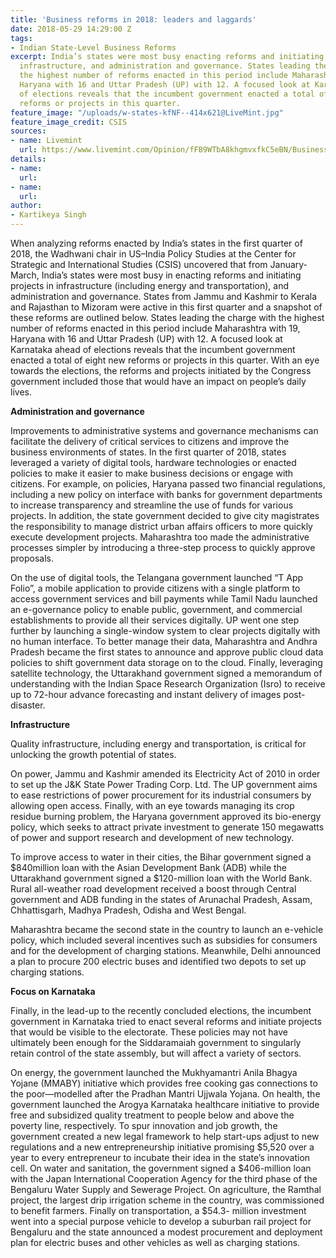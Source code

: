 ```yaml
---
title: 'Business reforms in 2018: leaders and laggards'
date: 2018-05-29 14:29:00 Z
tags:
- Indian State-Level Business Reforms
excerpt: India’s states were most busy enacting reforms and initiating projects in
  infrastructure, and administration and governance. States leading the charge with
  the highest number of reforms enacted in this period include Maharashtra with 19,
  Haryana with 16 and Uttar Pradesh (UP) with 12. A focused look at Karnataka ahead
  of elections reveals that the incumbent government enacted a total of eight new
  reforms or projects in this quarter.
feature_image: "/uploads/w-states-kfNF--414x621@LiveMint.jpg"
feature_image_credit: CSIS
sources:
- name: Livemint
  url: https://www.livemint.com/Opinion/fFB9WTbA8khgmvxfkC5eBN/Business-reforms-in-2018-leaders-and-laggards.html
details:
- name: 
  url: 
- name: 
  url: 
author:
- Kartikeya Singh
---
```


When analyzing reforms enacted by India’s states in the first quarter of 2018, the Wadhwani chair in US–India Policy Studies at the Center for Strategic and International Studies (CSIS) uncovered that from January-March, India’s states were most busy in enacting reforms and initiating projects in infrastructure (including energy and transportation), and administration and governance. States from Jammu and Kashmir to Kerala and Rajasthan to Mizoram were active in this first quarter and a snapshot of these reforms are outlined below. States leading the charge with the highest number of reforms enacted in this period include Maharashtra with 19, Haryana with 16 and Uttar Pradesh (UP) with 12. A focused look at Karnataka ahead of elections reveals that the incumbent government enacted a total of eight new reforms or projects in this quarter. With an eye towards the elections, the reforms and projects initiated by the Congress government included those that would have an impact on people’s daily lives.

**Administration and governance**

Improvements to administrative systems and governance mechanisms can facilitate the delivery of critical services to citizens and improve the business environments of states. In the first quarter of 2018, states leveraged a variety of digital tools, hardware technologies or enacted policies to make it easier to make business decisions or engage with citizens. For example, on policies, Haryana passed two financial regulations, including a new policy on interface with banks for government departments to increase transparency and streamline the use of funds for various projects. In addition, the state government decided to give city magistrates the responsibility to manage district urban affairs officers to more quickly execute development projects. Maharashtra too made the administrative processes simpler by introducing a three-step process to quickly approve proposals.

On the use of digital tools, the Telangana government launched “T App Folio”, a mobile application to provide citizens with a single platform to access government services and bill payments while Tamil Nadu launched an e-governance policy to enable public, government, and commercial establishments to provide all their services digitally. UP went one step further by launching a single-window system to clear projects digitally with no human interface. To better manage their data, Maharashtra and Andhra Pradesh became the first states to announce and approve public cloud data policies to shift government data storage on to the cloud. Finally, leveraging satellite technology, the Uttarakhand government signed a memorandum of understanding with the Indian Space Research Organization (Isro) to receive up to 72-hour advance forecasting and instant delivery of images post-disaster.

**Infrastructure**

Quality infrastructure, including energy and transportation, is critical for unlocking the growth potential of states.

On power, Jammu and Kashmir amended its Electricity Act of 2010 in order to set up the J&K State Power Trading Corp. Ltd. The UP government aims to ease restrictions of power procurement for its industrial consumers by allowing open access. Finally, with an eye towards managing its crop residue burning problem, the Haryana government approved its bio-energy policy, which seeks to attract private investment to generate 150 megawatts of power and support research and development of new technology.

To improve access to water in their cities, the Bihar government signed a $840million loan with the Asian Development Bank (ADB) while the Uttarakhand government signed a $120-million loan with the World Bank. Rural all-weather road development received a boost through Central government and ADB funding in the states of Arunachal Pradesh, Assam, Chhattisgarh, Madhya Pradesh, Odisha and West Bengal.

Maharashtra became the second state in the country to launch an e-vehicle policy, which included several incentives such as subsidies for consumers and for the development of charging stations. Meanwhile, Delhi announced a plan to procure 200 electric buses and identified two depots to set up charging stations.

**Focus on Karnataka**

Finally, in the lead-up to the recently concluded elections, the incumbent government in Karnataka tried to enact several reforms and initiate projects that would be visible to the electorate. These policies may not have ultimately been enough for the Siddaramaiah government to singularly retain control of the state assembly, but will affect a variety of sectors.

On energy, the government launched the Mukhyamantri Anila Bhagya Yojane (MMABY) initiative which provides free cooking gas connections to the poor—modelled after the Pradhan Mantri Ujjwala Yojana. On health, the government launched the Arogya Karnataka healthcare initiative to provide free and subsidized quality treatment to people below and above the poverty line, respectively. To spur innovation and job growth, the government created a new legal framework to help start-ups adjust to new regulations and a new entrepreneurship initiative promising $5,520 over a year to every entrepreneur to incubate their idea in the state’s innovation cell. On water and sanitation, the government signed a $406-million loan with the Japan International Cooperation Agency for the third phase of the Bengaluru Water Supply and Sewerage Project. On agriculture, the Ramthal project, the largest drip irrigation scheme in the country, was commissioned to benefit farmers. Finally on transportation, a $54.3- million investment went into a special purpose vehicle to develop a suburban rail project for Bengaluru and the state announced a modest procurement and deployment plan for electric buses and other vehicles as well as charging stations.